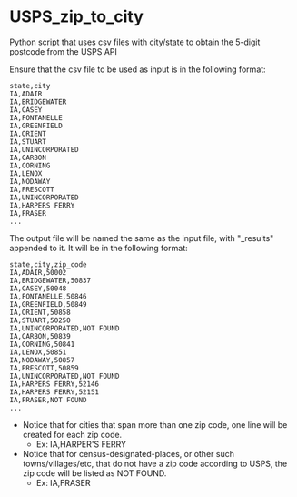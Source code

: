 # USPS_zip_to_city
Python script that uses csv files with city/state to obtain the 5-digit postcode from the USPS API

Ensure that the csv file to be used as input is in the following format:

```csv
state,city
IA,ADAIR
IA,BRIDGEWATER
IA,CASEY
IA,FONTANELLE
IA,GREENFIELD
IA,ORIENT
IA,STUART
IA,UNINCORPORATED
IA,CARBON
IA,CORNING
IA,LENOX
IA,NODAWAY
IA,PRESCOTT
IA,UNINCORPORATED
IA,HARPERS FERRY
IA,FRASER
...
```

The output file will be named the same as the input file, with "_results" appended to it. It will be in the following format:

```csv
state,city,zip_code
IA,ADAIR,50002
IA,BRIDGEWATER,50837
IA,CASEY,50048
IA,FONTANELLE,50846
IA,GREENFIELD,50849
IA,ORIENT,50858
IA,STUART,50250
IA,UNINCORPORATED,NOT FOUND
IA,CARBON,50839
IA,CORNING,50841
IA,LENOX,50851
IA,NODAWAY,50857
IA,PRESCOTT,50859
IA,UNINCORPORATED,NOT FOUND
IA,HARPERS FERRY,52146
IA,HARPERS FERRY,52151
IA,FRASER,NOT FOUND
...
```

* Notice that for cities that span more than one zip code, one line will be created for each zip code.
   * Ex: IA,HARPER'S FERRY
* Notice that for census-designated-places, or other such towns/villages/etc, that do not have a zip code according to USPS, the zip code will be listed as NOT FOUND.
    * Ex: IA,FRASER